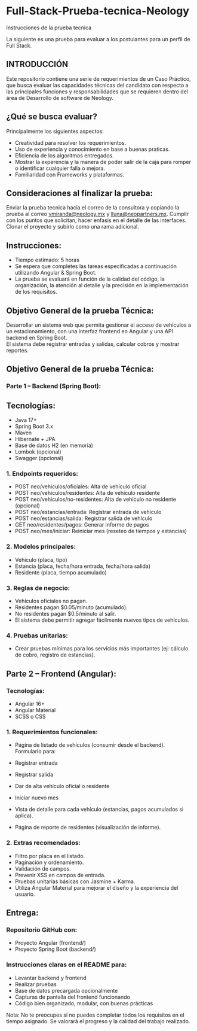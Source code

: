 # Full-Stack-Prueba-tecnica-Neology

Instrucciones de la prueba tecnica 

La siguiente es una prueba para evaluar a los postulantes para un perfil de Full Stack.

## INTRODUCCIÓN
Este repositorio contiene una serie de requerimientos de un Caso Práctico, que busca evaluar las capacidades técnicas del candidato con respecto a las principales funciones y responsabilidades que se requieren dentro del área de Desarrollo de software de Neology.

## ¿Qué se busca evaluar?
Principalmente los siguientes aspectos:

* Creatividad para resolver los requerimientos.
* Uso de experiencia y conocimiento en base a buenas praticas.
* Eficiencia de los algoritmos entregados.
* Mostrar la experencía y la manera de poder salir de la caja para romper o identificar cualquier falla o mejora.
* Familiaridad con Frameworks y plataformas.


## Consideraciones al finalizar la prueba:
Enviar la prueba tecnica hacía el correo de la consultora y copiando la prueba al correo vmiranda@neology.mx y lluna@neopartners.mx.
Cumplir con los puntos que solicitan, hacer enfasis en el detalle de las interfaces.<br>
Clonar el proyecto y subirlo como una rama adicional.



## Instrucciones:
* Tiempo estimado: 5 horas
* Se espera que completes las tareas especificadas a continuación utilizando Angular & Spring Boot.
* La prueba se evaluará en función de la calidad del código, la organización, la atención al detalle y la precisión en la implementación de los requisitos.

## Objetivo General de la prueba Técnica:

Desarrollar un sistema web que permita gestionar el acceso de vehículos a un estacionamiento, con una interfaz frontend en Angular y una API backend en Spring Boot.<br>
El sistema debe registrar entradas y salidas, calcular cobros y mostrar reportes.

## Objetivo General de la prueba Técnica:

### Parte 1 – Backend (Spring Boot):
## Tecnologías:
* Java 17+
* Spring Boot 3.x
* Maven
* Hibernate + JPA
* Base de datos H2 (en memoria)
* Lombok (opcional)
* Swagger (opcional)


### 1. Endpoints requeridos:

* POST neo/vehiculos/oficiales: Alta de vehículo oficial
* POST neo/vehiculos/residentes: Alta de vehículo residente
* POST neo/vehiculos/no-residentes: Alta de vehículo no residente (opcional)
* POST neo/estancias/entrada: Registrar entrada de vehículo
* POST neo/estancias/salida: Registrar salida de vehículo
* GET neo/residentes/pagos: Generar informe de pagos
* POST neo/mes/iniciar: Reiniciar mes (reseteo de tiempos y estancias)

### 2. Modelos principales:

* Vehículo (placa, tipo)
* Estancia (placa, fecha/hora entrada, fecha/hora salida)
* Residente (placa, tiempo acumulado)

### 3. Reglas de negocio:

* Vehículos oficiales no pagan.
* Residentes pagan $0.05/minuto (acumulado).
* No residentes pagan $0.5/minuto al salir.
* El sistema debe permitir agregar fácilmente nuevos tipos de vehículos.

### 4. Pruebas unitarias:

* Crear pruebas mínimas para los servicios más importantes (ej: cálculo de cobro, registro de estancias).


## Parte 2 – Frontend (Angular):
### Tecnologías:
* Angular 16+
* Angular Material
* SCSS o CSS

### 1. Requerimientos funcionales:

* Página de listado de vehículos (consumir desde el backend).<br> 
Formulario para:
* Registrar entrada
* Registrar salida
* Dar de alta vehículo oficial o residente
* Iniciar nuevo mes

* Vista de detalle para cada vehículo (estancias, pagos acumulados si aplica).<br>
* Página de reporte de residentes (visualización de informe).

### 2. Extras recomendados:

* Filtro por placa en el listado.
* Paginación y ordenamiento.
* Validación de campos.
* Prevenir XSS en campos de entrada.
* Pruebas unitarias básicas con Jasmine + Karma.
* Utiliza Angular Material para mejorar el diseño y la experiencia del usuario.

## Entrega:

### Repositorio GitHub con:
* Proyecto Angular (frontend/)
* Proyecto Spring Boot (backend/)

### Instrucciones claras en el README para:
* Levantar backend y frontend
* Realizar pruebas
* Base de datos precargada opcionalmente
* Capturas de pantalla del frontend funcionando
* Código bien organizado, modular, con buenas prácticas



Nota:
No te preocupes si no puedes completar todos los requisitos en el tiempo asignado. Se valorará el progreso y la calidad del trabajo realizado.


